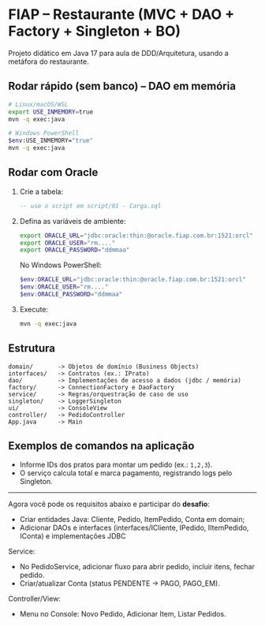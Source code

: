 # FIAP – Restaurante (MVC + DAO + Factory + Singleton + BO)

Projeto didático em Java 17 para aula de DDD/Arquitetura, usando a metáfora do restaurante.

## Rodar rápido (sem banco) – DAO em memória
```bash
# Linux/macOS/WSL
export USE_INMEMORY=true
mvn -q exec:java

# Windows PowerShell
$env:USE_INMEMORY="true"
mvn -q exec:java
```

## Rodar com Oracle
1. Crie a tabela:
   ```sql
   -- use o script em script/01 - Carga.sql
   ```
2. Defina as variáveis de ambiente:
   ```bash
   export ORACLE_URL="jdbc:oracle:thin:@oracle.fiap.com.br:1521:orcl"
   export ORACLE_USER="rm...."
   export ORACLE_PASSWORD="ddmmaa"
   ```
   No Windows PowerShell:
   ```powershell
   $env:ORACLE_URL="jdbc:oracle:thin:@oracle.fiap.com.br:1521:orcl"
   $env:ORACLE_USER="rm...."
   $env:ORACLE_PASSWORD="ddmmaa"
   ```
3. Execute:
   ```bash
   mvn -q exec:java
   ```

## Estrutura
```
domain/       -> Objetos de domínio (Business Objects)
interfaces/   -> Contratos (ex.: IPrato)
dao/          -> Implementações de acesso a dados (jdbc / memória)
factory/      -> ConnectionFactory e DaoFactory 
service/      -> Regras/orquestração de caso de uso
singleton/    -> LoggerSingleton
ui/           -> ConsoleView 
controller/   -> PedidoController
App.java      -> Main
```

## Exemplos de comandos na aplicação
- Informe IDs dos pratos para montar um pedido (ex.: `1,2,3`).
- O serviço calcula total e marca pagamento, registrando logs pelo Singleton.

---

Agora você pode os requisitos abaixo e participar do **desafio**:

- Criar entidades Java: Cliente, Pedido, ItemPedido, Conta em domain;
- Adicionar DAOs e interfaces (interfaces/ICliente, IPedido, IItemPedido, IConta) e implementações JDBC

Service:

- No PedidoService, adicionar fluxo para abrir pedido, incluir itens, fechar pedido.
- Criar/atualizar Conta (status PENDENTE → PAGO, PAGO_EM).

Controller/View:

- Menu no Console: Novo Pedido, Adicionar Item, Listar Pedidos.